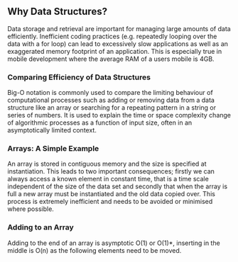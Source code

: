 ## Why Data Structures?

Data storage and retrieval are important for managing large amounts of data efficiently. Inefficient coding practices (e.g. repeatedly looping over the data with a for loop) can lead to excessively slow applications as well as an exaggerated memory footprint of an application. This is especially true in mobile development where the average RAM of a users mobile is 4GB.

### Comparing Efficiency of Data Structures

Big-O notation is commonly used to compare the limiting behaviour of computational processes such as adding or removing data from a data structure like an array or searching for a repeating pattern in a string or series of numbers. It is used to explain the time or space complexity change of algorithmic processes as a function of input size, often in an asymptotically limited context. 

### Arrays: A Simple Example

An array is stored in contiguous memory and the size is specified at instantiation. This leads to two important consequences; firstly we can always access a known element in constant time, that is a time scale independent of the size of the data set and secondly that when the array is full a new array must be instantiated and the old data copied over. This process is extremely inefficient and needs to be avoided or minimised where possible.

### Adding to an Array

Adding to the end of an array is asymptotic O(1) or O(1)*, inserting in the middle is O(n) as the following elements need to be moved.
